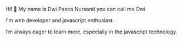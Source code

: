 Hi! 👋 My name is Dwi Pasca Nursanti you can call me Dwi 

I'm web developer and javascript enthusiast. 

I’m always eager to learn more, especially in the javascript technology.

